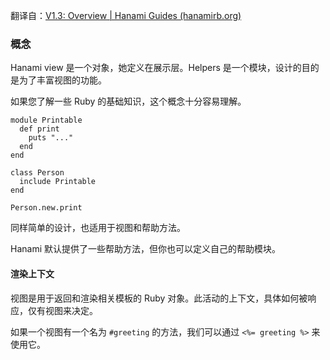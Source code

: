 翻译自：[V1.3: Overview | Hanami Guides (hanamirb.org)](https://guides.hanamirb.org/v1.3/helpers/overview/)





### 概念



Hanami view 是一个对象，她定义在展示层。Helpers 是一个模块，设计的目的是为了丰富视图的功能。



如果您了解一些 Ruby 的基础知识，这个概念十分容易理解。



```
module Printable
  def print
    puts "..."
  end
end

class Person
  include Printable
end

Person.new.print
```



同样简单的设计，也适用于视图和帮助方法。



Hanami 默认提供了一些帮助方法，但你也可以定义自己的帮助模块。



#### 渲染上下文



视图是用于返回和渲染相关模板的 Ruby 对象。此活动的上下文，具体如何被响应，仅有视图来决定。



如果一个视图有一个名为 `#greeting` 的方法，我们可以通过 `<%= greeting %>` 来使用它。

